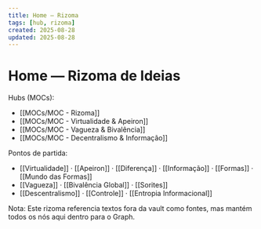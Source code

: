 ```yaml
---
title: Home — Rizoma
tags: [hub, rizoma]
created: 2025-08-28
updated: 2025-08-28
---
```


# Home — Rizoma de Ideias

Hubs (MOCs):
- [[MOCs/MOC - Rizoma]]
- [[MOCs/MOC - Virtualidade & Apeiron]]
- [[MOCs/MOC - Vagueza & Bivalência]]
- [[MOCs/MOC - Decentralismo & Informação]]

Pontos de partida:
- [[Virtualidade]] · [[Apeiron]] · [[Diferença]] · [[Informação]] · [[Formas]] · [[Mundo das Formas]]
- [[Vagueza]] · [[Bivalência Global]] · [[Sorites]]
- [[Descentralismo]] · [[Controle]] · [[Entropia Informacional]]

Nota: Este rizoma referencia textos fora da vault como fontes, mas mantém todos os nós aqui dentro para o Graph.
